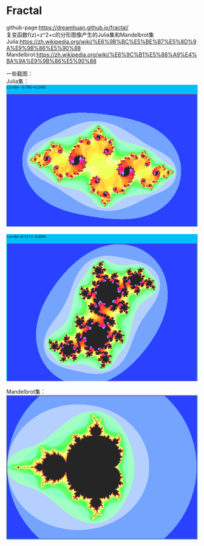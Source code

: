 # Fractal
github-page:https://dreamhuan.github.io/fractal/<br/>
复变函数f(z)=z^2+c的分形图像产生的Julia集和Mandelbrot集<br/>
Julia:https://zh.wikipedia.org/wiki/%E6%9B%BC%E5%BE%B7%E5%8D%9A%E9%9B%86%E5%90%88  
Mandelbrot:https://zh.wikipedia.org/wiki/%E6%9C%B1%E5%88%A9%E4%BA%9A%E9%9B%86%E5%90%88  

一些截图：  
Julia集：<br/>
![screenshot](1.png)   
![screenshot](2.png)

Mandelbrot集：<br/>
![screenshot](3.png)   
